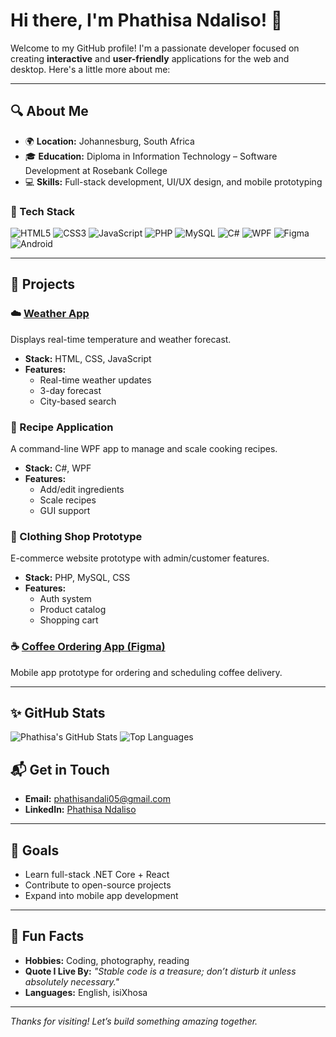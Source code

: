 # Hi there, I'm Phathisa Ndaliso! 👋

Welcome to my GitHub profile! I'm a passionate developer focused on creating **interactive** and **user-friendly** applications for the web and desktop. Here's a little more about me:

---

## 🔍 About Me

- 🌍 **Location:** Johannesburg, South Africa  
- 🎓 **Education:** Diploma in Information Technology – Software Development at Rosebank College  
- 💻 **Skills:** Full-stack development, UI/UX design, and mobile prototyping

### 🧰 Tech Stack

![HTML5](https://img.shields.io/badge/-HTML5-E34F26?style=flat&logo=html5&logoColor=white)
![CSS3](https://img.shields.io/badge/-CSS3-1572B6?style=flat&logo=css3)
![JavaScript](https://img.shields.io/badge/-JavaScript-F7DF1E?style=flat&logo=javascript&logoColor=black)
![PHP](https://img.shields.io/badge/-PHP-777BB4?style=flat&logo=php&logoColor=white)
![MySQL](https://img.shields.io/badge/-MySQL-4479A1?style=flat&logo=mysql&logoColor=white)
![C#](https://img.shields.io/badge/-CSharp-239120?style=flat&logo=c-sharp&logoColor=white)
![WPF](https://img.shields.io/badge/-WPF-5C2D91?style=flat&logo=visualstudio&logoColor=white)
![Figma](https://img.shields.io/badge/-Figma-000000?style=flat&logo=figma)
![Android](https://img.shields.io/badge/-Android-3DDC84?style=flat&logo=android)

---

## 🚀 Projects

### ☁️ [Weather App](https://github.com/yourusername/weather-app)
Displays real-time temperature and weather forecast.

- **Stack:** HTML, CSS, JavaScript  
- **Features:**
  - Real-time weather updates
  - 3-day forecast
  - City-based search

### 🥘 Recipe Application
A command-line WPF app to manage and scale cooking recipes.

- **Stack:** C#, WPF  
- **Features:**
  - Add/edit ingredients
  - Scale recipes
  - GUI support

### 👕 Clothing Shop Prototype
E-commerce website prototype with admin/customer features.

- **Stack:** PHP, MySQL, CSS  
- **Features:**
  - Auth system
  - Product catalog
  - Shopping cart

### ☕ [Coffee Ordering App (Figma)](https://www.figma.com/file/EzLocbOa02LK9MA95IOq81/MUG-MAGIC-CAF%C3%89-PROJECT?type=design)
Mobile app prototype for ordering and scheduling coffee delivery.

---

## ✨ GitHub Stats

![Phathisa's GitHub Stats](https://github-readme-stats.vercel.app/api?username=phathisaN&show_icons=true&theme=radical)
![Top Languages](https://github-readme-stats.vercel.app/api/top-langs/?username=phathisaN&layout=compact&theme=radical)


## 📬 Get in Touch

- **Email:** phathisandali05@gmail.com  
- **LinkedIn:** [Phathisa Ndaliso](https://www.linkedin.com/in/phathisa-ndaliso-6258a5286)  

---

## 🎯 Goals

- Learn full-stack .NET Core + React  
- Contribute to open-source projects  
- Expand into mobile app development

---

## 🧠 Fun Facts

- **Hobbies:** Coding, photography, reading  
- **Quote I Live By:** _"Stable code is a treasure; don’t disturb it unless absolutely necessary."_  
- **Languages:** English, isiXhosa

---

_Thanks for visiting! Let’s build something amazing together._
